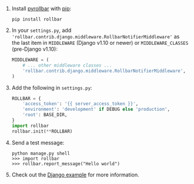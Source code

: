 1. Install <a href="https://github.com/rollbar/pyrollbar" target="_blank" rel="noopener">pyrollbar</a> with <a href="http://pip.readthedocs.org/en/stable/quickstart/" target="_blank" rel="noopener">pip</a>:

    ```shell
    pip install rollbar
    ```

2. In your `settings.py`, add `'rollbar.contrib.django.middleware.RollbarNotifierMiddleware'` as the last item in `MIDDLEWARE` (Django v1.10 or newer) or `MIDDLEWARE_CLASSES` (pre-Django v1.10):

    ```python
    MIDDLEWARE = (
        # ... other middleware classes ...
        'rollbar.contrib.django.middleware.RollbarNotifierMiddleware',
    )
    ```

3. Add the following in `settings.py`:

    ```python
    ROLLBAR = {
        'access_token': '{{ server_access_token }}',
        'environment': 'development' if DEBUG else 'production',
        'root': BASE_DIR,
    }
    import rollbar
    rollbar.init(**ROLLBAR)
    ```

4. Send a test message:

    ```shell
    python manage.py shell
    >>> import rollbar
    >>> rollbar.report_message("Hello world")
    ```

5. Check out the <a href="https://github.com/rollbar/pyrollbar/tree/master/rollbar/examples/django" target="_blank" rel="noopener">Django example</a> for more information.
